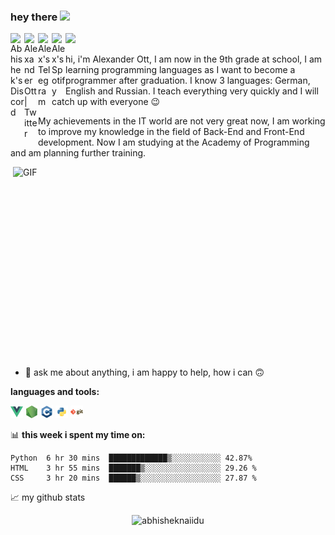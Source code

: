 ### hey there <img src="https://media.giphy.com/media/hvRJCLFzcasrR4ia7z/giphy.gif" width="25px">
<a href="mailto:ott.alexander.2006@gmail.com?">
  <img align="left" alt="Abhishek's Discord" width="22px" src="https://cdn-icons.flaticon.com/png/512/2504/premium/2504727.png?token=exp=1640725265~hmac=837cbccc4e81c387992de7e355003eda" />
</a>
<a href="https://twitter.com/@Al06ex">
  <img align="left" alt="Alexander Ott | Twitter" width="22px" src="https://raw.githubusercontent.com/peterthehan/peterthehan/master/assets/twitter.svg" />
</a>
<a href="https://img.shields.io/badge/Telegram-2CA5E0?style=for-the-badge&logo=telegram&logoColor=white">
  <img align="left" alt="Alex's Telegram" width="22px" src="https://cdn-icons.flaticon.com/png/512/3670/premium/3670070.png?token=exp=1640725098~hmac=1e7f108d68964c111b1e937162a6f1e0" />
</a>
<a href="https://open.spotify.com/user/pk9rgm4qbtri43yz3lv0azajl?si=3e9d79d6b74e4d1e">
  <img align="left" alt="Alex's Spotify" width="22px" src="https://raw.githubusercontent.com/peterthehan/peterthehan/master/assets/spotify.svg" />
</a>

![](https://visitor-badge.glitch.me/badge?page_id=Al6ex)
<br />

hi, i'm Alexander Ott, I am now in the 9th grade at school, I am learning programming languages ​​as I want to become a programmer after graduation. I know 3 languages: German, English and Russian. I teach everything very quickly and I will catch up with everyone 😉

My achievements in the IT world are not very great now, I am working to improve my knowledge in the field of Back-End and Front-End development. Now I am studying at the Academy of Programming and am planning further training.


  <img align="right" alt="GIF" src="https://github.com/abhisheknaiidu/abhisheknaiidu/blob/master/code.gif?raw=true" width="500" height="320" />
  
- 💬 ask me about anything, i am happy to help, how i can 🙃

**languages and tools:**  

<code><img height="20" src="https://raw.githubusercontent.com/github/explore/80688e429a7d4ef2fca1e82350fe8e3517d3494d/topics/vue/vue.png"></code>
<code><img height="20" src="https://raw.githubusercontent.com/github/explore/80688e429a7d4ef2fca1e82350fe8e3517d3494d/topics/nodejs/nodejs.png"></code>
<code><img height="20" src="https://raw.githubusercontent.com/github/explore/80688e429a7d4ef2fca1e82350fe8e3517d3494d/topics/cpp/cpp.png"></code>
<code><img height="20" src="https://raw.githubusercontent.com/github/explore/80688e429a7d4ef2fca1e82350fe8e3517d3494d/topics/python/python.png"></code>
<code><img height="20" src="https://raw.githubusercontent.com/github/explore/80688e429a7d4ef2fca1e82350fe8e3517d3494d/topics/git/git.png"></code>

📊 **this week i spent my time on:**
<!--START_SECTION:waka-->
```text
Python  6 hr 30 mins  █████████████▒░░░░░░░░░░░ 42.87% 
HTML    3 hr 55 mins  ███████▒░░░░░░░░░░░░░░░░░ 29.26 % 
CSS     3 hr 20 mins  ██████▒░░░░░░░░░░░░░░░░░░ 27.87 % 
```
<!--END_SECTION:waka-->

📈 my github stats

<p align="center"> <img src="https://github-readme-stats.vercel.app/api?username=Al6ex&show_icons=true&theme=gotham" alt="abhisheknaiidu" />
